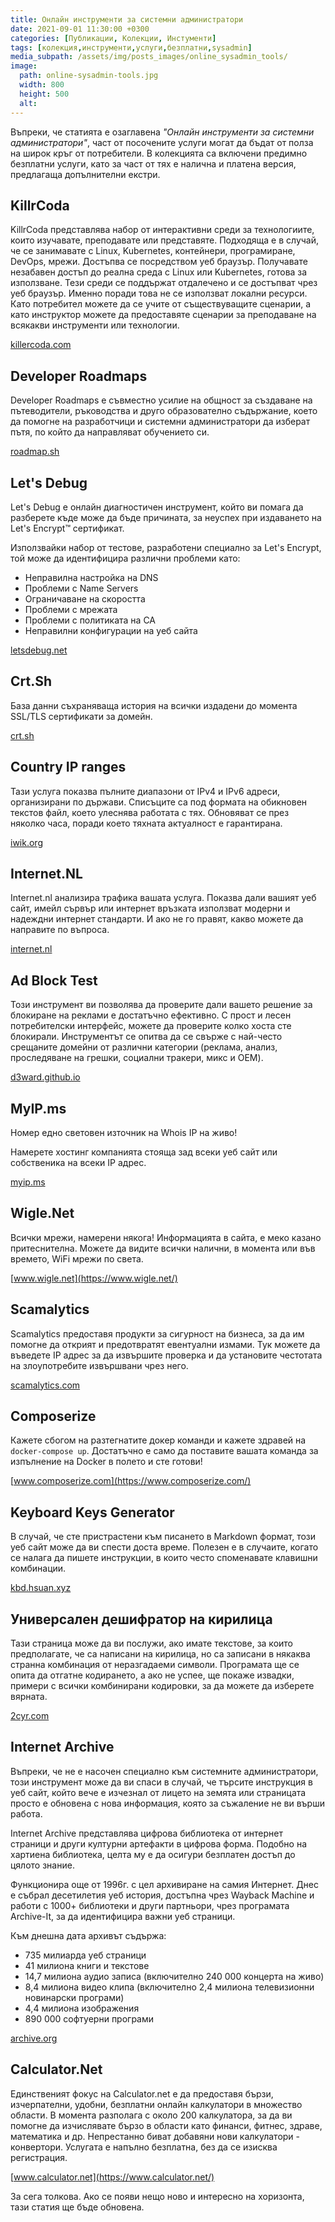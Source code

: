 ```yaml
---
title: Онлайн инструменти за системни администратори
date: 2021-09-01 11:30:00 +0300
categories: [Публикации, Колекции, Инстументи]
tags: [колекция,инструменти,услуги,безплатни,sysadmin]
media_subpath: /assets/img/posts_images/online_sysadmin_tools/
image:
  path: online-sysadmin-tools.jpg
  width: 800
  height: 500
  alt:
---
```


Въпреки, че статията е озаглавена *"Онлайн инструменти за системни администратори"*, част от посочените услуги могат да бъдат от полза на широк кръг от потребители. В колекцията са включени предимно безплатни услуги, като за част от тях е налична и платена версия, предлагаща допълнителни екстри.

## KillrCoda

KillrCoda представлява набор от интерактивни среди за технологиите, които изучавате, преподавате или представяте. Подходяща е в случай, че се занимавате с Linux, Kubernetes, контейнери, програмиране, DevOps, мрежи.
Достъпва се посредством уеб браузър. Получавате незабавен достъп до реална среда с Linux или Kubernetes, готова за използване. Тези среди се поддържат отдалечено и се достъпват чрез уеб браузър. Именно поради това не се използват локални ресурси. Като потребител можете да се учите от съществуващите сценарии, а като инструктор можете да предоставяте сценарии за преподаване на всякакви инструменти или технологии.

[killercoda.com](https://killercoda.com/)

## Developer Roadmaps

Developer Roadmaps е съвместно усилие на общност за създаване на пътеводители, ръководства и друго образователно съдържание, което да помогне на разработчици и системни администратори да изберат пътя, по който да направляват обучението си.

[roadmap.sh](https://roadmap.sh/)

## Let's Debug

Let's Debug е онлайн диагностичен инструмент, който ви помага да разберете къде може да бъде причината, за неуспех при издаването на Let's Encrypt™ сертификат.

Използвайки набор от тестове, разработени специално за Let's Encrypt, той може да идентифицира различни проблеми като:

- Неправилна настройка на DNS
- Проблеми с Name Servers
- Ограничаване на скоростта
- Проблеми с мрежата
- Проблеми с политиката на CA
- Неправилни конфигурации на уеб сайта

[letsdebug.net](https://letsdebug.net/)

## Crt.Sh

База данни съхраняваща история на всички издадени до момента SSL/TLS сертификати за домейн.

[crt.sh](https://crt.sh/)

## Country IP ranges

Тази услуга показва пълните диапазони от IPv4 и IPv6 адреси, организирани по държави. Списъците са под формата на обикновен текстов файл, което улеснява работата с тях. Обновяват се през няколко часа, поради което тяхната актуалност е гарантирана.

[iwik.org](https://iwik.org/ipcountry/)

## Internet.NL

Internet.nl анализира трафика вашата услуга. Показва дали вашият уеб сайт, имейл сървър или интернет връзката използват модерни и надеждни интернет стандарти. И ако не го правят, какво можете да направите по въпроса.

[internet.nl](https://internet.nl/)

## Ad Block Test

Този инструмент ви позволява да проверите дали вашето решение за блокиране на реклами е достатъчно ефективно. С прост и лесен потребителски интерфейс, можете да проверите колко хоста сте блокирали. Инструментът се опитва да се свърже с най-често срещаните домейни от различни категории (реклама, анализ, проследяване на грешки, социални тракери, микс и OEM).

[d3ward.github.io](https://d3ward.github.io/toolz/adblock)

## MyIP.ms

Номер едно световен източник на Whois IP на живо!

Намерете хостинг компанията стояща зад всеки уеб сайт или собственика на всеки IP адрес.

[myip.ms](https://myip.ms/)

## Wigle.Net

Всички мрежи, намерени някога! Информацията в сайта, е меко казано притеснителна. Можете да видите всички налични, в момента или във времето, WiFi мрежи по света.

[www.wigle.net](https://www.wigle.net/)

## Scamalytics

Scamalytics предоставя продукти за сигурност на бизнеса, за да им помогне да открият и предотвратят евентуални измами. Тук можете да въведете IP адрес за да извършите проверка и да установите честотата на злоупотребите извършвани чрез него.

[scamalytics.com](https://scamalytics.com/)

## Composerize

Кажете сбогом на разтегнатите докер команди и кажете здравей на `docker-compose up`. Достатъчно е само да поставите вашата команда за изпълнение на Docker в полето и сте готови!

[www.composerize.com](https://www.composerize.com/)

## Keyboard Keys Generator

В случай, че сте пристрастени към писането в Markdown формат, този уеб сайт може да ви спести доста време. Полезен е в случаите, когато се налага да пишете инструкции, в които често споменавате клавишни комбинации.

[kbd.hsuan.xyz](https://kbd.hsuan.xyz/)

## Универсален дешифратор на кирилица

Тази страница може да ви послужи, ако имате текстове, за които предполагате, че са написани на кирилица, но са записани в някаква странна комбинация от неразгадаеми символи. Програмата ще се опита да отгатне кодирането, а ако не успее, ще покаже извадки, примери с всички комбинирани кодировки, за да можете да изберете вярната.

[2cyr.com](https://2cyr.com/decode/?lang=bg)

## Internet Archive

Въпреки, че не е насочен специално към системните администратори, този инструмент може да ви спаси в случай, че търсите инструкция в уеб сайт, който вече е изчезнал от лицето на земята или страницата просто е обновена с нова информация, която за съжаление не ви върши работа.

Internet Archive представлява цифрова библиотека от интернет страници и други културни артефакти в цифрова форма. Подобно на хартиена библиотека, целта му е да осигури безплатен достъп до цялото знание.

Функционира още от 1996г. с цел архивиране на самия Интернет. Днес е събрал десетилетия уеб история, достъпна чрез Wayback Machine и работи с 1000+ библиотеки и други партньори, чрез програмата Archive-It, за да идентифицира важни уеб страници.

Към днешна дата архивът съдържа:

- 735 милиарда уеб страници
- 41 милиона книги и текстове
- 14,7 милиона аудио записа (включително 240 000 концерта на живо)
- 8,4 милиона видео клипа (включително 2,4 милиона телевизионни новинарски програми)
- 4,4 милиона изображения
- 890 000 софтуерни програми

[archive.org](https://archive.org/)

## Calculator.Net

Единственият фокус на Calculator.net е да предоставя бързи, изчерпателни, удобни, безплатни онлайн калкулатори в множество области. В момента разполага с около 200 калкулатора, за да ви помогне да изчислявате бързо в области като финанси, фитнес, здраве, математика и др. Непрестанно биват добавяни нови калкулатори - конвертори.
Услугата е напълно безплатна, без да се изисква регистрация.

[www.calculator.net](https://www.calculator.net/)

За сега толкова. Ако се появи нещо ново и интересно на хоризонта, тази статия ще бъде обновена.
